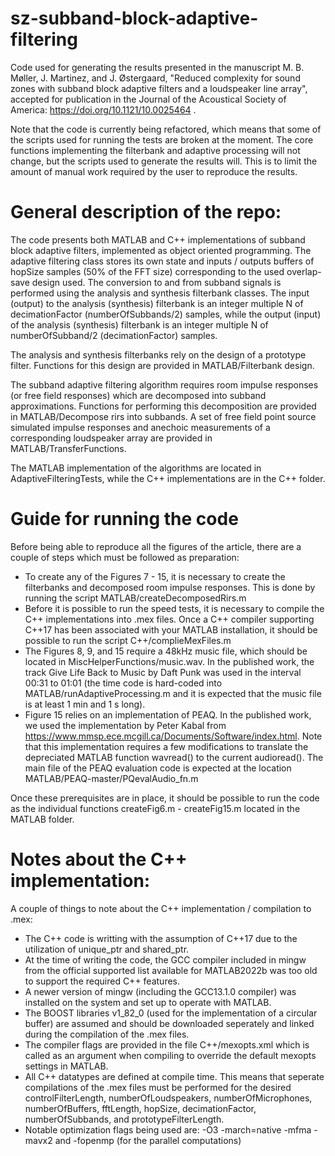 # sz-subband-block-adaptive-filtering
Code used for generating the results presented in the manuscript M. B. Møller, J. Martinez, and J. Østergaard, "Reduced complexity for sound zones with subband block adaptive filters and a loudspeaker line array", accepted for publication in the Journal of the Acoustical Society of America: https://doi.org/10.1121/10.0025464 .

Note that the code is currently being refactored, which means that some of the scripts used for running the tests are broken at the moment. The core functions implementing the filterbank and adaptive processing will not change, but the scripts used to generate the results will. This is to limit the amount of manual work required by the user to reproduce the results.

# General description of the repo:
The code presents both MATLAB and C++ implementations of subband block adaptive filters, implemented as object oriented programming.
The adaptive filtering class stores its own state and inputs / outputs buffers of hopSize samples (50% of the FFT size) corresponding to the used overlap-save design used.
The conversion to and from subband signals is performed using the analysis and synthesis filterbank classes. The input (output) to the analysis (synthesis) filterbank is an integer multiple N of decimationFactor (numberOfSubbands/2) samples, while the output (input) of the analysis (synthesis) filterbank is an integer multiple N of numberOfSubband/2 (decimationFactor) samples.

The analysis and synthesis filterbanks rely on the design of a prototype filter. Functions for this design are provided in MATLAB/Filterbank design.

The subband adaptive filtering algorithm requires room impulse responses (or free field responses) which are decomposed into subband approximations. Functions for performing this decomposition are provided in MATLAB/Decompose rirs into subbands. A set of free field point source simulated impulse responses and anechoic measurements of a corresponding loudspeaker array are provided in MATLAB/TransferFunctions.

The MATLAB implementation of the algorithms are located in AdaptiveFilteringTests, while the C++ implementations are in the C++ folder.

# Guide for running the code
Before being able to reproduce all the figures of the article, there are a couple of steps which must be followed as preparation:
 - To create any of the Figures 7 - 15, it is necessary to create the filterbanks and decomposed room impulse responses. This is done by running the script MATLAB/createDecomposedRirs.m
 - Before it is possible to run the speed tests, it is necessary to compile the C++ implementations into .mex files. Once a C++ compiler supporting C++17 has been associated with your MATLAB installation, it should be possible to run the script C++/complieMexFiles.m
 - The Figures 8, 9, and 15 require a 48kHz music file, which should be located in MiscHelperFunctions/music.wav. In the published work, the track Give Life Back to Music by Daft Punk was used in the interval 00:31 to 01:01 (the time code is hard-coded into MATLAB/runAdaptiveProcessing.m and it is expected that the music file is at least 1 min and 1 s long).
 - Figure 15 relies on an implementation of PEAQ. In the published work, we used the implementation by Peter Kabal from https://www.mmsp.ece.mcgill.ca/Documents/Software/index.html. Note that this implementation requires a few modifications to translate the depreciated MATLAB function wavread() to the current audioread(). The main file of the PEAQ evaluation code is expected at the location MATLAB/PEAQ-master/PQevalAudio_fn.m

Once these prerequisites are in place, it should be possible to run the code as the individual functions createFig6.m - createFig15.m located in the MATLAB folder.



# Notes about the C++ implementation:
A couple of things to note about the C++ implementation / compilation to .mex:
 - The C++ code is writting with the assumption of C++17 due to the utilization of unique_ptr and shared_ptr.
 - At the time of writing the code, the GCC compiler included in mingw from the official supported list available for MATLAB2022b was too old to support the required C++ features.
 - A newer version of mingw (including the GCC13.1.0 compiler) was installed on the system and set up to operate with MATLAB.
 - The BOOST libraries v1_82_0 (used for the implementation of a circular buffer) are assumed and should be downloaded seperately and linked during the compilation of the .mex files.
 - The compiler flags are provided in the file C++/mexopts.xml which is called as an argument when compiling to override the default mexopts settings in MATLAB.
 - All C++ datatypes are defined at compile time. This means that seperate compilations of the .mex files must be performed for the desired controlFilterLength, numberOfLoudspeakers, numberOfMicrophones, numberOfBuffers, fftLength, hopSize, decimationFactor, numberOfSubbands, and prototypeFilterLength.
 - Notable optimization flags being used are: -O3 -march=native -mfma -mavx2 and -fopenmp (for the parallel computations)
